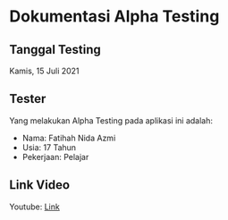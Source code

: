 # Dokumentasi Alpha Testing

## Tanggal Testing
Kamis, 15 Juli 2021

## Tester
Yang melakukan Alpha Testing pada aplikasi ini adalah:
- Nama: Fatihah Nida Azmi
- Usia: 17 Tahun
- Pekerjaan: Pelajar

## Link Video
Youtube: [Link](https://youtu.be/NdI7SIt4Yhc)
